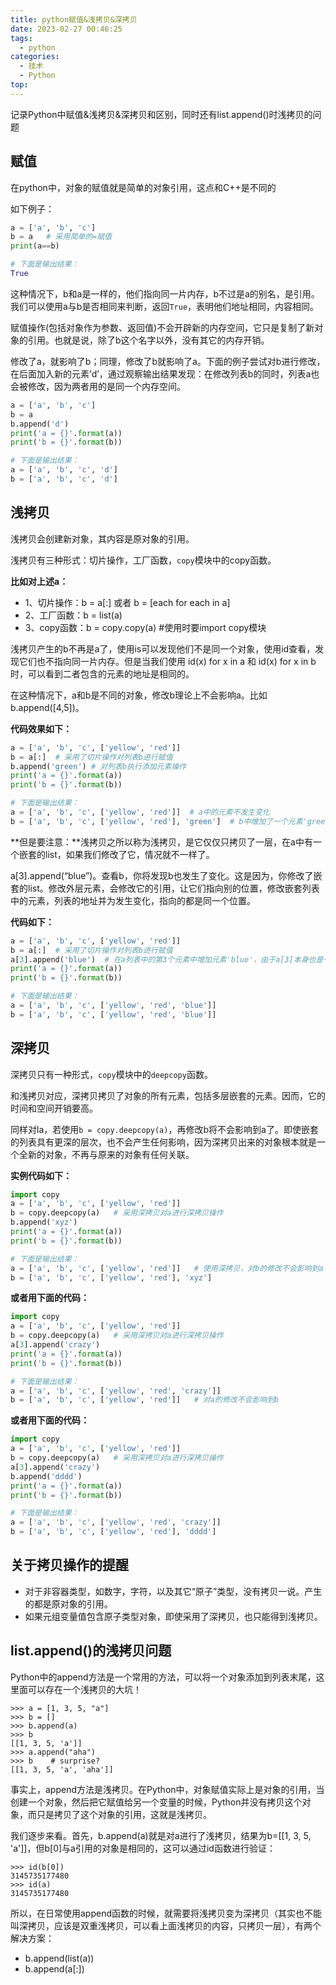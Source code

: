 ```yaml
---
title: python赋值&浅拷贝&深拷贝
date: 2023-02-27 00:46:25
tags:
  - python
categories:
  - 技术
  - Python
top:
---
```


记录Python中赋值&浅拷贝&深拷贝和区别，同时还有list.append()时浅拷贝的问题

<!--more-->

## 赋值

在python中，对象的赋值就是简单的对象引用，这点和C++是不同的

如下例子：

```python
a = ['a', 'b', 'c']
b = a   # 采用简单的=赋值
print(a==b)

# 下面是输出结果：
True
```

这种情况下，b和a是一样的，他们指向同一片内存，b不过是a的别名，是引用。我们可以使用a与b是否相同来判断，返回`True`，表明他们地址相同，内容相同。

赋值操作(包括对象作为参数、返回值)不会开辟新的内存空间，它只是复制了新对象的引用。也就是说，除了b这个名字以外，没有其它的内存开销。

修改了a，就影响了b；同理，修改了b就影响了a。下面的例子尝试对b进行修改，在后面加入新的元素’d’，通过观察输出结果发现：在修改列表b的同时，列表a也会被修改，因为两者用的是同一个内存空间。

```python
a = ['a', 'b', 'c']
b = a
b.append('d')
print('a = {}'.format(a))
print('b = {}'.format(b))

# 下面是输出结果：
a = ['a', 'b', 'c', 'd']
b = ['a', 'b', 'c', 'd']
```

## 浅拷贝

浅拷贝会创建新对象，其内容是原对象的引用。

浅拷贝有三种形式：切片操作，工厂函数，`copy`模块中的copy函数。

**比如对上述a：**

- 1、切片操作：b = a[:] 或者 b = [each for each in a]
- 2、工厂函数：b = list(a)
- 3、copy函数：b = copy.copy(a) #使用时要import copy模块

浅拷贝产生的b不再是a了，使用is可以发现他们不是同一个对象，使用id查看，发现它们也不指向同一片内存。但是当我们使用 id(x) for x in a 和 id(x) for x in b 时，可以看到二者包含的元素的地址是相同的。

在这种情况下，a和b是不同的对象，修改b理论上不会影响a。比如b.append([4,5])。

**代码效果如下：**

```python
a = ['a', 'b', 'c', ['yellow', 'red']]
b = a[:]  # 采用了切片操作对列表b进行赋值
b.append('green') # 对列表b执行添加元素操作
print('a = {}'.format(a))
print('b = {}'.format(b))

# 下面是输出结果：
a = ['a', 'b', 'c', ['yellow', 'red']]  # a中的元素不发生变化
b = ['a', 'b', 'c', ['yellow', 'red'], 'green']  # b中增加了一个元素'green'
```

**但是要注意：**浅拷贝之所以称为浅拷贝，是它仅仅只拷贝了一层，在a中有一个嵌套的list，如果我们修改了它，情况就不一样了。

a[3].append(“blue”)。查看b，你将发现b也发生了变化。这是因为，你修改了嵌套的list。修改外层元素，会修改它的引用，让它们指向别的位置，修改嵌套列表中的元素，列表的地址并为发生变化，指向的都是同一个位置。

**代码如下：**

```python
a = ['a', 'b', 'c', ['yellow', 'red']]
b = a[:]  # 采用了切片操作对列表b进行赋值
a[3].append('blue')  # 在a列表中的第3个元素中增加元素'blue'，由于a[3]本身也是一个列表，从而是在列表后增加了元素'blue'，从输出结果中可以看出来。
print('a = {}'.format(a))
print('b = {}'.format(b))

# 下面是输出结果：
a = ['a', 'b', 'c', ['yellow', 'red', 'blue']]
b = ['a', 'b', 'c', ['yellow', 'red', 'blue']]
```

## 深拷贝

深拷贝只有一种形式，`copy`模块中的`deepcopy`函数。

和浅拷贝对应，深拷贝拷贝了对象的所有元素，包括多层嵌套的元素。因而，它的时间和空间开销要高。

同样对la，若使用`b = copy.deepcopy(a)`，再修改b将不会影响到a了。即使嵌套的列表具有更深的层次，也不会产生任何影响，因为深拷贝出来的对象根本就是一个全新的对象，不再与原来的对象有任何关联。

**实例代码如下：**

```python
import copy
a = ['a', 'b', 'c', ['yellow', 'red']]
b = copy.deepcopy(a)   # 采用深拷贝对a进行深拷贝操作
b.append('xyz')
print('a = {}'.format(a))
print('b = {}'.format(b))

# 下面是输出结果：
a = ['a', 'b', 'c', ['yellow', 'red']]   # 使用深拷贝，对b的修改不会影响到a
b = ['a', 'b', 'c', ['yellow', 'red'], 'xyz']
```

**或者用下面的代码：**

```python
import copy
a = ['a', 'b', 'c', ['yellow', 'red']]
b = copy.deepcopy(a)   # 采用深拷贝对a进行深拷贝操作
a[3].append('crazy')
print('a = {}'.format(a))
print('b = {}'.format(b))

# 下面是输出结果：
a = ['a', 'b', 'c', ['yellow', 'red', 'crazy']]  
b = ['a', 'b', 'c', ['yellow', 'red']]   # 对a的修改不会影响到b
```

**或者用下面的代码：**

```python
import copy
a = ['a', 'b', 'c', ['yellow', 'red']]
b = copy.deepcopy(a)   # 采用深拷贝对a进行深拷贝操作
a[3].append('crazy')
b.append('dddd')
print('a = {}'.format(a))
print('b = {}'.format(b))

# 下面是输出结果：
a = ['a', 'b', 'c', ['yellow', 'red', 'crazy']]
b = ['a', 'b', 'c', ['yellow', 'red'], 'dddd']
```

## 关于拷贝操作的提醒

- 对于非容器类型，如数字，字符，以及其它“原子”类型，没有拷贝一说。产生的都是原对象的引用。
- 如果元组变量值包含原子类型对象，即使采用了深拷贝，也只能得到浅拷贝。

## list.append()的浅拷贝问题

Python中的append方法是一个常用的方法，可以将一个对象添加到列表末尾，这里面可以存在一个浅拷贝的大坑！

```shell
>>> a = [1, 3, 5, "a"]
>>> b = []
>>> b.append(a)
>>> b
[[1, 3, 5, 'a']]
>>> a.append("aha")
>>> b    # surprise?
[[1, 3, 5, 'a', 'aha']]
```

事实上，append方法是浅拷贝。在Python中，对象赋值实际上是对象的引用，当创建一个对象，然后把它赋值给另一个变量的时候，Python并没有拷贝这个对象，而只是拷贝了这个对象的引用，这就是浅拷贝。

我们逐步来看。首先，b.append(a)就是对a进行了浅拷贝，结果为b=[[1, 3, 5, 'a']]，但b[0]与a引用的对象是相同的，这可以通过id函数进行验证：

```shell
>>> id(b[0])
3145735177480
>>> id(a)
3145735177480
```

所以，在日常使用append函数的时候，就需要将浅拷贝变为深拷贝（其实也不能叫深拷贝，应该是双重浅拷贝，可以看上面浅拷贝的内容，只拷贝一层），有两个解决方案：

- b.append(list(a))
- b.append(a[:])
